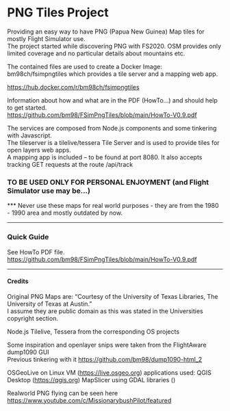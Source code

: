 # PNG Tiles Project

Providing an easy way to have PNG (Papua New Guinea) Map tiles for mostly Flight Simulator use.  
The project started while discovering PNG with FS2020. OSM provides only limited coverage and no particular details about mountains etc.  

The contained files are used to create a Docker Image:  bm98ch/fsimpngtiles
which provides a tile server and a mapping web app.  

https://hub.docker.com/r/bm98ch/fsimpngtiles  

Information about how and what are in the PDF (HowTo...) and should help to get started.  
https://github.com/bm98/FSimPngTiles/blob/main/HowTo-V0.9.pdf  


The services are composed from Node.js components and some tinkering with Javascript.  
The tileserver is a tilelive/tessera Tile Server and is used to provide tiles for open layers web apps.  
A mapping app is included – to be found at port 8080. It also accepts tracking GET requests at the route /api/track
      
### TO BE USED ONLY FOR PERSONAL ENJOYMENT (and Flight Simulator use may be…)  
*** Never use these maps for real world purposes - they are from the 1980 - 1990 area and mostly outdated by now.

---

### Quick Guide

See HowTo PDF file.
https://github.com/bm98/FSimPngTiles/blob/main/HowTo-V0.9.pdf  

---

#### Credits

Original PNG Maps are:
“Courtesy of the University of Texas Libraries, The University of Texas at Austin.”   
I assume they are public domain as this was stated in the Universities copyright section.

Node.js Tilelive, Tessera from the corresponding OS projects   

Some inspiration and openlayer snips were taken from the FlightAware dump1090 GUI   
Previous tinkering with it https://github.com/bm98/dump1090-html_2


OSGeoLive on Linux VM (https://live.osgeo.org) applications used: QGIS Desktop (https://qgis.org) MapSlicer using GDAL libraries  ()

Realworld PNG flying can be seen here https://www.youtube.com/c/MissionarybushPilot/featured
